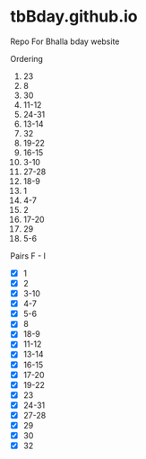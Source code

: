 # tbBday.github.io
Repo For Bhalla bday website

Ordering
1. 23
2. 8
3. 30
4. 11-12
5. 24-31
6. 13-14
7. 32
8. 19-22
9. 16-15
10. 3-10
11. 27-28
12. 18-9
13. 1
14. 4-7
15. 2
16. 17-20
17. 29
18. 5-6

Pairs
F - I
- [x] 1
- [x] 2
- [x] 3-10
- [x] 4-7
- [x] 5-6
- [x] 8
- [x] 18-9
- [x] 11-12
- [x] 13-14
- [x] 16-15
- [x] 17-20
- [x] 19-22
- [x] 23
- [x] 24-31
- [x] 27-28
- [x] 29
- [x] 30
- [x] 32
